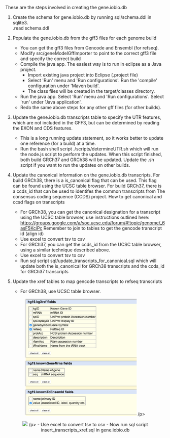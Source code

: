 These are the steps involved in creating the gene.iobio.db
 
1.  Create the schema for gene.iobio.db by running sql/schema.ddl in sqlite3.  
	.read schema.ddl

2.  Populate the gene.iobio.db from the gff3 files for each genome build
    -  You can get the gff3 files from Gencode and Ensembl (for refseq).
    -  Modify src/geneModelGffImporter to point to the correct gff3 file and specify the correct build
    -  Compile the java app.  The easiest way is to run in eclipse as a Java project.  
       - Import existing java project into Eclipse (.project file)
       - Select 'Run' menu and 'Run configurations'.  Run the 'compile' configuration under 'Maven build'.
       - The class files will be created in the target/classes directory.
    -  Run the java app.  Select 'Run' menu and 'Run configurations'.  Select 'run' under 'Java application'.
    -  Redo the same above steps for any other gff files (for other builds).


3. Update the gene.iobio.db transcripts table to specify the UTR features, which are not included in the GFF3, 
   but can be determined by reading the EXON and CDS features.
   -  This is a long running update statement, so it works better to update one reference (for a build) at a time.
   -  Run the bash shell script ./scripts/determineUTR.sh which will run the node.js script to perform the updates.
      When this script finished, both build GRCh37 and GRCh38 will be updated.  Update the .sh script if you
      want to run the updates on other builds.


4.  Update the canonical information on the gene.iobio.db transcripts.
    For build GRCh38, there is a is_canonical flag that can be used.  This flag can be found using
    the UCSC table browser.  For build GRCh37, there is a ccds_id that can be used to identifes the 
    common transcripts from The consensus coding sequence (CCDS) project. 
    How to get canonical and ccsd flags on transcripts
	-  For GRCh38, you can get the canonical designation for a transcript using the UCSC 
	    table browser, use instructions outlined here:
	 	 	https://groups.google.com/a/soe.ucsc.edu/forum/#!topic/genome/_6asF5KciPc
	 	Remember to join to tables to get the gencode transcript id (align id)
	-  Use excel to convert tsv to csv
	-  For GRCh37, you can get the ccds_id from the UCSC table browser, using a similar technique
	    described above.  
	-  Use excel to convert tsv to csv
	-  Run sql script sql/update_transcripts_for_canonical.sql which will update both the is_canonical for
	   GRCh38 transcripts and the ccds_id for GRCh37 transcripts

5.  Update the xref tables to map gencode transcripts to refseq transcripts
    -  For GRCh38, use UCSC table browser. 
 <p align="center">
  <img src="doc/howto_ucsc_table_browser_xref_transcripts.png" width="350"/>
 /p>    
 <p align="center">
  <img src="doc/doc/howto_ensembl_biomart_xref_transcripts.png" width="350"/>
 /p>    
    -  Use excel to convert tsv to csv
    -  Now run sql script insert_transcripts_xref.sql in gene.iobio.db


 


